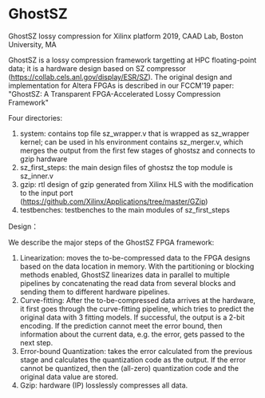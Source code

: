 # GhostSZ
GhostSZ lossy compression for Xilinx platform
2019, CAAD Lab, Boston University, MA

GhostSZ is a lossy compression framework targetting at HPC floating-point data; it is a hardware design based on SZ compressor (https://collab.cels.anl.gov/display/ESR/SZ). The original design and implementation for Altera FPGAs is described in our FCCM'19 paper: "GhostSZ: A Transparent FPGA-Accelerated Lossy Compression Framework"



Four directories:
1. system:
  contains top file sz_wrapper.v that is wrapped as sz_wrapper kernel; can be used in hls environment
  contains sz_merger.v, which merges the output from the first few stages of ghostsz and connects to gzip hardware 
2. sz_first_steps:
  the main design files of ghostsz
  the top module is sz_inner.v
3. gzip:
  rtl design of gzip generated from Xilinx HLS with the modification to the input port (https://github.com/Xilinx/Applications/tree/master/GZip)
4. testbenches:
  testbenches to the main modules of sz_first_steps
  
  
Design： 

We describe the major steps of the GhostSZ FPGA framework:
1. Linearization: moves the to-be-compressed data to the FPGA designs based on the data location in memory. With the partitioning or blocking methods enabled, GhostSZ linearizes data in parallel to multiple pipelines by concatenating the read data from several blocks and sending them to different hardware pipelines.
2. Curve-fitting: After the to-be-compressed data arrives at the hardware, it first goes through the curve-fitting pipeline, which tries to predict the original data with 3 fitting models. If successful, the output is a 2-bit encoding. If the prediction cannot meet the error bound, then information about the current data, e.g. the error, gets passed to the next step. 
3. Error-bound Quantization: takes the error calculated from the previous stage and calculates the quantization code as the output. If the error cannot be quantized, then the (all-zero) quantization code and the original data value are stored.   
4. Gzip: hardware (IP) losslessly compresses all data. 
